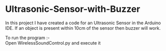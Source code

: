 # Ultrasonic-Sensor-with-Buzzer
In this project I have created a code for an Ultrasonic Sensor in the Arduino IDE. If an object is present within 10cm of the sensor then buzzer will work.

To run the program :-  
Open WirelessSoundControl.py and execute it
